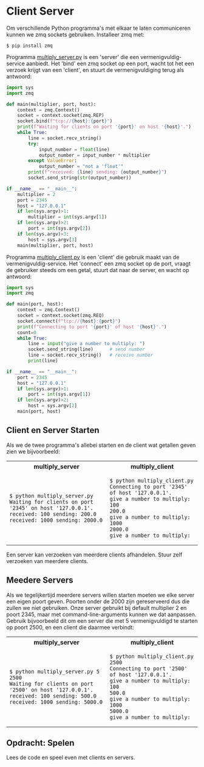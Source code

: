 # Client Server

Om verschillende Python programma's met elkaar te laten communiceren
kunnen we zmq sockets gebruiken. Installeer zmq met:

```console
$ pip install zmq
```

Programma [multiply_server.py](multiply_server.py) is een 'server' die
een vermenigvuldig-service aanbiedt. Het 'bind' een zmq socket op een
port, wacht tot het een verzoek krijgt van een 'client', en
stuurt de vermenigvuldiging terug als antwoord:

```python
import sys
import zmq

def main(multiplier, port, host):
    context = zmq.Context()
    socket = context.socket(zmq.REP)
    socket.bind(f"tcp://{host}:{port}")
    print(f"Waiting for clients on port '{port}' on host '{host}'.")
    while True:
        line = socket.recv_string()
        try:
            input_number = float(line)
            output_number = input_number * multiplier
        except ValueError:
            output_number = "not a 'float'"
        print(f"received: {line} sending: {output_number}")
        socket.send_string(str(output_number))

if __name__ == "__main__":
    multiplier = 2
    port = 2345
    host = "127.0.0.1"
    if len(sys.argv)>1:
        multiplier = int(sys.argv[1])
    if len(sys.argv)>2:
        port = int(sys.argv[2])
    if len(sys.argv)>3:
        host = sys.argv[3]
    main(multiplier, port, host)
```

Programma [multiply_client.py](multiply_client.py) is een 'client' die
gebruik maakt van de vermenigvuldig-service. Het 'connect' een zmq
socket op de port, vraagt de gebruiker steeds om een getal, stuurt dat
naar de server, en wacht op antwoord:

```python
import sys
import zmq

def main(port, host):
    context = zmq.Context()
    socket = context.socket(zmq.REQ)
    socket.connect(f"tcp://{host}:{port}")
    print(f"Connecting to port '{port}' of host '{host}'.")
    count=0
    while True:
        line = input("give a number to multiply: ")
        socket.send_string(line)      # send number
        line = socket.recv_string()   # receive number
        print(line)

if __name__ == "__main__":
    port = 2345
    host = "127.0.0.1"
    if len(sys.argv)>1:
        port = int(sys.argv[1])
    if len(sys.argv)>2:
        host = sys.argv[2]
    main(port, host)
```

## Client en Server Starten

Als we de twee programma's allebei starten en de client wat getallen
geven zien we bijvoorbeeld:

<table>
<tr>
<th>multiply_server</th>
<th>multiply_client</th>
</tr>
<tr>
<td>
  
```console
$ python multiply_server.py 
Waiting for clients on port '2345' on host '127.0.0.1'.
received: 100 sending: 200.0
received: 1000 sending: 2000.0
```

</td>
<td>

```console
$ python multiply_client.py 
Connecting to port '2345' of host '127.0.0.1'.
give a number to multiply: 100
200.0
give a number to multiply: 1000
2000.0
give a number to multiply:
```

</td>
</tr>
</table>

Een server kan verzoeken van meerdere clients afhandelen. Stuur zelf
verzoeken van meerdere clients.


## Meedere Servers

Als we tegelijkertijd meerdere servers willen starten moeten we elke
server een eigen poort geven. Poorten onder de 2000 zijn gereserveerd
dus die zullen we niet gebruiken. Onze server gebruikt bij default
multiplier 2 en poort 2345, maar met command-line-arguments kunnen we
dat aanpassen. Gebruik bijvoorbeeld dit om een server die met 5
vermenigvuldigd te starten op poort 2500, en een client die daarmee
verbindt:

<table>
<tr>
<th>multiply_server</th>
<th>multiply_client</th>
</tr>
<tr>
<td>
  
```console
$ python multiply_server.py 5 2500
Waiting for clients on port '2500' on host '127.0.0.1'.
received: 100 sending: 500.0
received: 1000 sending: 5000.0
```

</td>
<td>

```console
$ python multiply_client.py 2500
Connecting to port '2500' of host '127.0.0.1'.
give a number to multiply: 100
500.0
give a number to multiply: 1000
5000.0
give a number to multiply:
```

</td>
</tr>
</table>

## Opdracht: Spelen

Lees de code en speel even met clients en servers.

